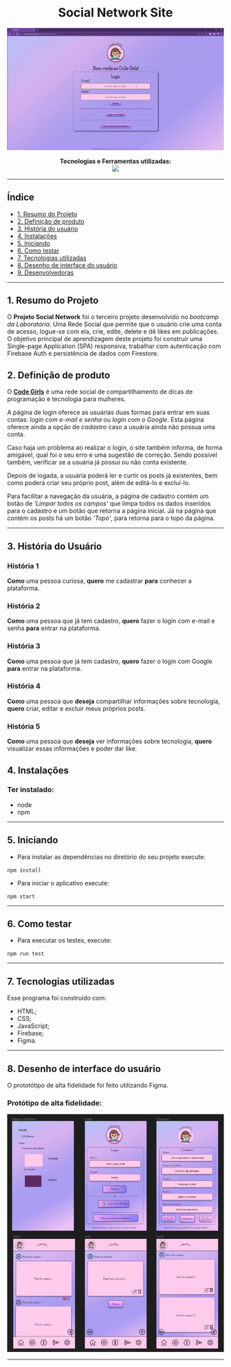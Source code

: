 <h1 align="center">Social Network Site</h1>
<div align="center">

![Demonstração](./src/img/gif-social-network.gif)

</div>
<p align="center">
<span><strong>Tecnologias e Ferramentas utilizadas:</strong></span>
<br>
  <a href="https://skillicons.dev">
    <img src="https://skillicons.dev/icons?i=html,css,js,jest,firebase,github,git,figma" style="height: 25px;"/>
  </a>
</p>

***

## Índice

* [1. Resumo do Projeto](#1-resumo-do-projeto)
* [2. Definição de produto](#2-definição-de-produto)
* [3. História do usuário](#3-história-do-usuário)
* [4. Instalações](#4-instalações)
* [5. Iniciando](#5-iniciando)
* [6. Como testar](#6-como-testar)
* [7. Tecnologias utilizadas](#7-tecnologias-utilizadas)
* [8. Desenho de interface do usuário](#8-desenho-de-interface-do-usuário)
* [9. Desenvolvedoras](#9-desenvolvedoras)

***

## 1. Resumo do Projeto

O **Projeto Social Network** foi o terceiro projeto desenvolvido no *bootcamp da Laboratória*. Uma Rede Social que permite que o usuário crie uma conta de acesso, logue-se com ela, crie, edite, delete e dê likes em publicações. 
O objetivo principal de aprendizagem deste projeto foi construir uma Single-page Application (SPA) responsiva, trabalhar com autenticação com Firebase Auth e persistência de dados com Firestore.

## 2. Definição de produto

O [**Code Girls**](https://lizandrafmiazaki.github.io/SAP008-social-network/) é uma rede social de compartilhamento de dicas de programação e tecnologia para mulheres.

A página de login oferece as usuárias duas formas para entrar em suas contas: *login com e-mail e senha* ou *login com o Google*. Esta página oferece ainda a opção de *cadastro* caso a usuária ainda não possua uma conta. 

Caso haja um problema ao realizar o login, o site também informa, de forma amigável, qual foi o seu erro e uma sugestão de correção. Sendo possível também, verificar se a usuária já possui ou não conta existente.

Depois de logada, a usuária poderá ler e curtir os posts já existentes, bem como poderá criar seu próprio post, além de editá-lo e excluí-lo. 

Para facilitar a navegação da usuária, a página de cadastro contém um botão de *'Limpar todos os campos'* que limpa todos os dados inseridos para o cadastro e um botão que retorna a página inicial. Já na página que contém os posts há um botão *'Topo'*, para retorna para o topo da página.


***
## 3. História do Usuário
### História 1

**Como** uma pessoa curiosa, **quero** me cadastrar **para** conhecer a plataforma.

### História 2

**Como** uma pessoa que já tem cadastro, **quero** fazer o login com e-mail e senha **para** entrar na plataforma.

### História 3

**Como** uma pessoa que já tem cadastro, **quero** fazer o login com Google **para** entrar na plataforma.

### História 4

**Como** uma pessoa que **deseja** compartilhar informações sobre tecnologia, **quero** criar, editar e excluir meus próprios posts.

### História 5

**Como** uma pessoa que **deseja** ver informações sobre tecnologia, **quero** visualizar essas informações e poder dar like.

## 4. Instalações

### Ter instalado:
* node
* npm

***

## 5. Iniciando
* Para instalar as dependências no diretório do seu projeto execute:

```
npm install
```
* Para iniciar o aplicativo execute:
```
npm start
```

***

## 6. Como testar
* Para executar os testes, execute:
```
npm run test
```

***

## 7. Tecnologias utilizadas
Esse programa foi construído com:
* HTML;
* CSS;
* JavaScript;
* Firebase;
* Figma.

***

## 8. Desenho de interface do usuário

O prototótipo de alta fidelidade foi feito utilizando Figma.

### Protótipo de alta fidelidade:
![alta-fidelidade](./src/img/p-alta-fidelidade.jpeg)

***
